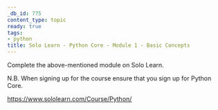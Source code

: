 ```yaml
---
_db_id: 775
content_type: topic
ready: true
tags:
- python
title: Solo Learn - Python Core - Module 1 - Basic Concepts
---
```


Complete the above-mentioned module on Solo Learn.

N.B. When signing up for the course ensure that you sign up for Python Core.

https://www.sololearn.com/Course/Python/